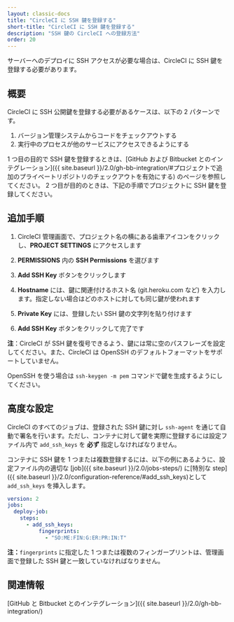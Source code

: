```yaml
---
layout: classic-docs
title: "CircleCI に SSH 鍵を登録する"
short-title: "CircleCI に SSH 鍵を登録する"
description: "SSH 鍵の CircleCI への登録方法"
order: 20
---
```


サーバーへのデプロイに SSH アクセスが必要な場合は、CircleCI に SSH 鍵を登録する必要があります。

## 概要

CircleCI に SSH 公開鍵を登録する必要があるケースは、以下の 2 パターンです。

1. バージョン管理システムからコードをチェックアウトする
2. 実行中のプロセスが他のサービスにアクセスできるようにする

1 つ目の目的で SSH 鍵を登録するときは、[GitHub および Bitbucket とのインテグレーション]({{ site.baseurl }}/2.0/gh-bb-integration/#プロジェクトで追加のプライベートリポジトリのチェックアウトを有効にする) のページを参照してください。 2 つ目が目的のときは、下記の手順でプロジェクトに SSH 鍵を登録してください。

## 追加手順

1. CircleCI 管理画面で、プロジェクト名の横にある歯車アイコンをクリックし、**PROJECT SETTINGS** にアクセスします

2. **PERMISSIONS** 内の **SSH Permissions** を選びます

3. **Add SSH Key** ボタンをクリックします

4. **Hostname** には、鍵に関連付けるホスト名 (git.heroku.com など) を入力します。指定しない場合はどのホストに対しても同じ鍵が使われます

5. **Private Key** には、登録したい SSH 鍵の文字列を貼り付けます

6. **Add SSH Key** ボタンをクリックして完了です

**注**：CircleCI が SSH 鍵を復号できるよう、鍵には常に空のパスフレーズを設定してください。また、CircleCI は OpenSSH のデフォルトフォーマットをサポートしていません。

OpenSSH を使う場合は `ssh-keygen -m pem` コマンドで鍵を生成するようにしてください。

## 高度な設定

CircleCI のすべてのジョブは、登録された SSH 鍵に対し `ssh-agent` を通じて自動で署名を行います。ただし、コンテナに対して鍵を実際に登録するには設定ファイル内で `add_ssh_keys` を **必ず** 指定しなければなりません。

コンテナに SSH 鍵を 1 つまたは複数登録するには、以下の例にあるように、設定ファイル内の適切な [job]({{ site.baseurl }}/2.0/jobs-steps/) に[特別な step]({{ site.baseurl }}/2.0/configuration-reference/#add_ssh_keys)として `add_ssh_keys` を挿入します。

```yaml
version: 2
jobs:
  deploy-job:
    steps:
      - add_ssh_keys:
          fingerprints:
            - "SO:ME:FIN:G:ER:PR:IN:T"
```

**注：**` fingerprints ` に指定した 1 つまたは複数のフィンガープリントは、管理画面で登録した SSH 鍵と一致していなければなりません。

## 関連情報

[GitHub と Bitbucket とのインテグレーション]({{ site.baseurl }}/2.0/gh-bb-integration/)
